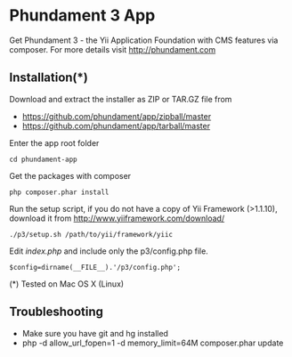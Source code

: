 Phundament 3 App
================

Get Phundament 3 - the Yii Application Foundation with CMS features via composer.
For more details visit http://phundament.com

Installation(*)
---------------

Download and extract the installer as ZIP or TAR.GZ file from

* https://github.com/phundament/app/zipball/master
* https://github.com/phundament/app/tarball/master

Enter the app root folder

```
cd phundament-app
```

Get the packages with composer

```
php composer.phar install
```

Run the setup script, if you do not have a copy of Yii Framework (>1.1.10), download it from http://www.yiiframework.com/download/

```
./p3/setup.sh /path/to/yii/framework/yiic
```

Edit *index.php* and include only the p3/config.php file.

```
$config=dirname(__FILE__).'/p3/config.php';
```


 (*) Tested on Mac OS X (Linux)
 
 
 Troubleshooting
 ---------------
 
 * Make sure you have git and hg installed
 * php -d allow_url_fopen=1 -d memory_limit=64M composer.phar update